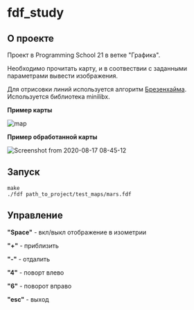 # fdf_study

## О проекте

Проект в Programming School 21 в ветке "Графика".

Необходимо прочитать карту, и в соотвествии с заданными параметрами вывести изображения.

Для отрисовки линий используется алгоритм [Брезенхайма](https://habr.com/ru/post/185086/). Используется библиотека minilibx.



**Пример карты**

![map](https://user-images.githubusercontent.com/41144800/90342024-7f1c9e00-e00d-11ea-8372-dae43bdc8e38.png)


**Пример обработанной карты**

![Screenshot from 2020-08-17 08-45-12](https://user-images.githubusercontent.com/41144800/90361134-1a416200-e066-11ea-824f-16893d29e527.png)

## Запуск
```
make
./fdf path_to_project/test_maps/mars.fdf
```

## Управление


**"Space"** - вкл/выкл отображение в изометрии

**"+"** - приблизить

**"-"** - отдалить

**"4"** - поворт влево

**"6"** - поворот вправо

**"esc"** - выход


